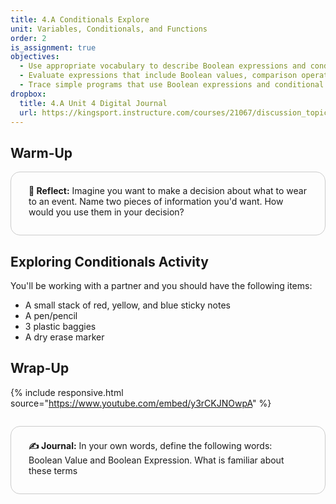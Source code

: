 ```yaml
---
title: 4.A Conditionals Explore
unit: Variables, Conditionals, and Functions
order: 2
is_assignment: true
objectives:
  - Use appropriate vocabulary to describe Boolean expressions and conditional statements
  - Evaluate expressions that include Boolean values, comparison operators, and logical operators
  - Trace simple programs that use Boolean expressions and conditional statements
dropbox:
  title: 4.A Unit 4 Digital Journal
  url: https://kingsport.instructure.com/courses/21067/discussion_topics/35531
---
```


## Warm-Up

<div style="border: 1px solid #ccc; border-radius: 15px; padding: 0.5em 2em 1em 2em;">
  <p class="text-xl"><strong>🤔 Reflect:</strong> Imagine you want to make a decision about what to wear to an event. Name two pieces of information you'd want. How would you use them in your decision?</p>
</div>

## Exploring Conditionals Activity

You'll be working with a partner and you should have the following items:

- A small stack of red, yellow, and blue sticky notes
- A pen/pencil
- 3 plastic baggies
- A dry erase marker

## Wrap-Up

{% include responsive.html source="https://www.youtube.com/embed/y3rCKJNOwpA" %}

<div style="border: 1px solid #ccc; border-radius: 15px; padding: 0.5em 2em 1em 2em; margin: 2em 0 0 0;">
  <p class="text-xl"><strong>✍️ Journal:</strong> In your own words, define the following words: Boolean Value and Boolean Expression. What is familiar about these terms </p>
</div>
